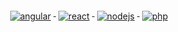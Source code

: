 <p align="center">
    <a href="#">
        <img src="svg/dev/frameworks/angular.svg" alt="angular" style="vertical-align:top; margin:6px 4px">
    </a>  
    <a href="#">
        <img src="svg/dev/frameworks/react.svg" alt="react" style="vertical-align:top; margin:6px 4px">
    </a>
    <a href="#">
        <img src="svg/dev/frameworks/nodejs.svg" alt="nodejs" style="vertical-align:top; margin:6px 4px">
    </a>  
    <a href="#">
        <img src="svg/dev/languages/php.svg" alt="php" style="vertical-align:top; margin:6px 4px">
    </a>  

</p>